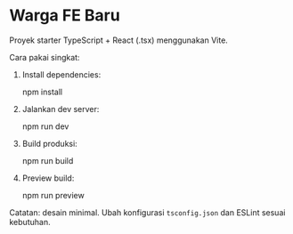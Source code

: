 # Warga FE Baru

Proyek starter TypeScript + React (.tsx) menggunakan Vite.

Cara pakai singkat:

1. Install dependencies:

   npm install

2. Jalankan dev server:

   npm run dev

3. Build produksi:

   npm run build

4. Preview build:

   npm run preview


Catatan: desain minimal. Ubah konfigurasi `tsconfig.json` dan ESLint sesuai kebutuhan.
